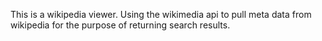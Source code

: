 This is a wikipedia viewer.
Using the wikimedia api to 
pull meta data from wikipedia
for the purpose of returning
search results.
